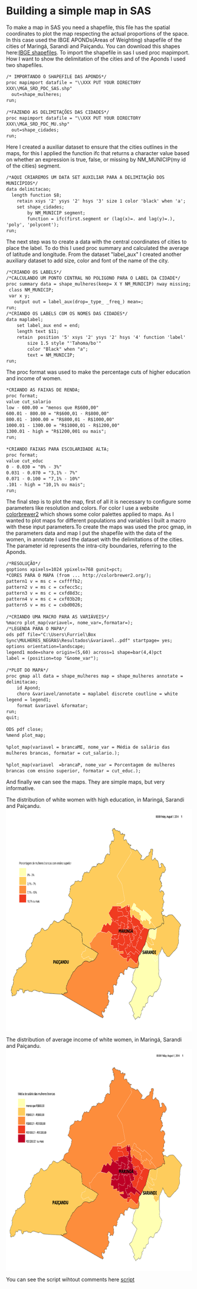 # Building a simple map in SAS

To make a map in SAS you need a shapefile, this file has the spatial coordinates to plot the map respecting the actual proportions of the space. 
In this case used the IBGE APONDs(Areas of Weighting) shapefile of the cities of Maringá, Sarandi and Paiçandu. You can download this shapes here:[IBGE shapefiles](https://downloads.ibge.gov.br/downloads_geociencias.htm).
To import the shapefile in sas I used proc mapimport. How I want to show the delimitation of the cities and of the Aponds I used two shapefiles.

```sas
/* IMPORTANDO O SHAPEFILE DAS APONDS*/
proc mapimport datafile = "\\XXX PUT YOUR DIRECTORY XXX\\MGA_SRD_PDC_SAS.shp"
  out=shape_mulheres;
run;

/*FAZENDO AS DELIMITAÇÕES DAS CIDADES*/
proc mapimport datafile = "\\XXX PUT YOUR DIRECTORY XXX\\MGA_SRD_PDC_MU.shp"
  out=shape_cidades;
run;
```
Here I created a auxiliar dataset to ensure that the cities outlines in the maps, for this I applied the function ifc that returns a character value based on whether an expression is true, false, or missing  by NM_MUNICIP(my id of the cities) segment.

```sas
/*AQUI CRIAREMOS UM DATA SET AUXILIAR PARA A DELIMITAÇÃO DOS MUNICÍPIOS*/
data delimitacao;
  length function $8;
    retain xsys '2' ysys '2' hsys '3' size 1 color 'black' when 'a';
    set shape_cidades;
        by NM_MUNICIP segment;
        function = ifc(first.segment or (lag(x)=. and lag(y)=.), 'poly', 'polycont');
run;
```

The next step was to create a data with the central coordinates of cities to place the label. To do this I used proc summary and calculated the average of latitude and longitude. From the dataset "label_aux" I created another auxiliary dataset to add size, color and font of the name of the city.

```sas
/*CRIANDO OS LABELS*/
/*CALCULANDO UM PONTO CENTRAL NO POLIGONO PARA O LABEL DA CIDADE*/
proc summary data = shape_mulheres(keep= X Y NM_MUNICIP) nway missing;
 class NM_MUNICIP;
 var x y;
   output out = label_aux(drop=_type_ _freq_) mean=;
run;
/*CRIANDO OS LABELS COM OS NOMES DAS CIDADES*/
data maplabel;
    set label_aux end = end;
    length text $11;
    retain  position '5' xsys '2' ysys '2' hsys '4' function 'label'
        size 1.5 style "'Tahoma/bo'"
        color "Black" when "a";
        text = NM_MUNICIP;
run;
```
The proc format was used to make the percentage cuts of higher education and income of women.

```sas
*CRIANDO AS FAIXAS DE RENDA;
proc format;
value cut_salario 
low - 600.00 = "menos que R$600,00" 
600.01 - 800.00 = "R$600,01 - R$800,00"
800.01 - 1000.00 = "R$800,01 - R$1000,00" 
1000.01 - 1300.00 = "R$1000,01 - R$1200,00"
1300.01 - high = "R$1200,001 ou mais";
run;

*CRIANDO FAIXAS PARA ESCOLARIDADE ALTA;
proc format;
value cut_educ 
0 - 0.030 = "0% - 3%"
0.031 - 0.070 = "3,1% - 7%" 
0.071 - 0.100 = "7,1% - 10%"
.101 - high = "10,1% ou mais";
run;
```
The final step is to plot the map, first of all it is necessary to configure some parameters like resolution and colors. For color I use a website [colorbrewer2](http://colorbrewer2.org/) which shows some color palettes applied to maps.
As I wanted to plot maps for different populations and variables I built a macro with these input parameters.To create the maps was used the proc gmap, in the parameters data and map I put the shapefile with the data of the women, in annotate I used the dataset with the delimitations of the cities. The parameter id represents the intra-city boundaries, referring to the Aponds.

```sas
/*RESOLUÇÃO*/
goptions xpixels=1024 ypixels=768 gunit=pct;
*CORES PARA O MAPA (from ... http://colorbrewer2.org/);
pattern1 v = ms c = cxffffb2; 
pattern2 v = ms c = cxfecc5c;
pattern3 v = ms c = cxfd8d3c;
pattern4 v = ms c = cxf03b20;
pattern5 v = ms c = cxbd0026;

/*CRIANDO UMA MACRO PARA AS VARIÁVEIS*/
%macro plot_map(variavel=, nome_var=,formatar=);
/*LEGENDA PARA O MAPA*/
ods pdf file="C:\Users\Furriel\Box Sync\MULHERES_NEGRAS\Resultados\&variavel..pdf" startpage= yes;
options orientation=landscape;
legend1 mode=share origin=(5,60) across=1 shape=bar(4,4)pct
label = (position=top "&nome_var");

/*PLOT DO MAPA*/
proc gmap all data = shape_mulheres map = shape_mulheres annotate = delimitacao;
	id Apond;
	choro &variavel/annotate = maplabel discrete coutline = white legend = legend1;
	format &variavel &formatar;
run;
quit;

ODS pdf close;
%mend plot_map;

%plot_map(variavel = brancaME, nome_var = Média de salário das mulheres brancas, formatar = cut_salario.);

%plot_map(variavel  =brancaP, nome_var = Porcentagem de mulheres brancas com ensino superior, formatar = cut_educ.);
```

And finally we can see the maps. They are simple maps, but very informative.

The distribution of white women with high education, in Maringá, Sarandi and Paiçandu.
<img align="center" width="800" height="600" src="https://github.com/WOLFurriell/MapsInSAS/blob/master/MulherEDU2.png">

The distribution of average income of white women, in Maringá, Sarandi and Paiçandu.
<img align="center" width="800" height="600" src="https://github.com/WOLFurriell/MapsInSAS/blob/master/MulherME2.png">

You can see the script wihtout comments here [script](https://github.com/WOLFurriell/MapsInSAS/blob/master/Cartogramas_mulheres.sas)



